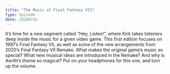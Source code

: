 ```yaml
---
title: "The Music of Final Fantasy VII"
type: episode
date: 20200716
---
```

It’s time for a new segment called “Hey, Listen!”, where Kirk takes listeners deep inside the music for a given video game. This first edition focuses on 1997’s Final Fantasy VII, as well as some of the new arrangements from 2020’s Final Fantasy VII Remake. What makes the original game’s music so special? What new musical ideas are introduced in the Remake? And why is Aerith’s theme so magical? Put on your headphones for this one, and turn up the volume.